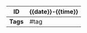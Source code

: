 | ID       | {{date}}-{{time}} |
| -------- | ----------------- |
| **Tags** | #tag              |

